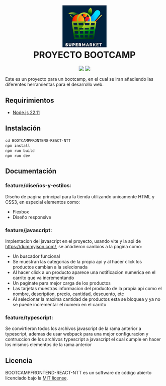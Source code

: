 <h1 align="center">
  <img src="public/imgs/logotipo.jpg" alt="Super Market" width="140">
  <br>
  PROYECTO BOOTCAMP
  <br>
</h1>

<p align="center">
<img src="https://img.shields.io/badge/stable-0.3.0-blue.svg">
<img src="https://img.shields.io/badge/license-MIT-orange.svg">
</p>

Este es un proyecto para un bootcamp, en el cual se iran añadiendo las diferentes herramientas para el desarrollo web. 

## Requirimientos

  - [Node.js  22.11](https://nodejs.org/en/)

## Instalación

    cd BOOTCAMPFRONTEND-REACT-NTT
    npm install
    npm run build
    npm run dev

## Documentación

### feature/diseños-y-estilos: 

Diseño de pagina principal para la tienda utilizando unicamente HTML y CSS3, en especial elementos como:

- Flexbox
- Diseño responsive

### feature/javascript:

Implentacion del javascript en el proyecto, usando vite y la api de https://dummyjson.com/, se añádieron cambios a la pagina como:

- Un buscador funcional
- Se muestran las categorias de la propia api y al hacer click los productos cambian a la selecionada
- Al hacer click a un producto aparece una notificacion numerica en el carrito que va incrementando
- Un paginate para mejor carga de los productos
- Las tarjetas muestras informacion del producto de la propia api como el nombre, description, precio, cantidad, descuento, etc
- Al selecionar la maxima cantidad de productos esta se bloquea y ya no se puede incrementar el numero en el carrito

### feature/typescript:

Se convirtieron todos los archivos javascript de la rama anterior a typescript, ademas de usar webpack para una mejor configuracion y contruccion de los archivos typescript a javascript el cual cumple en hacer los mismos elementos de la rama anterior

## Licencia

BOOTCAMPFRONTEND-REACT-NTT es un software de código abierto licenciado bajo la [MIT license](https://github.com/NikitaIZ/BOOTCAMPFRONTEND-REACT-NTT/blob/feature/dise%C3%B1os-y-estilos/LICENSE.md).